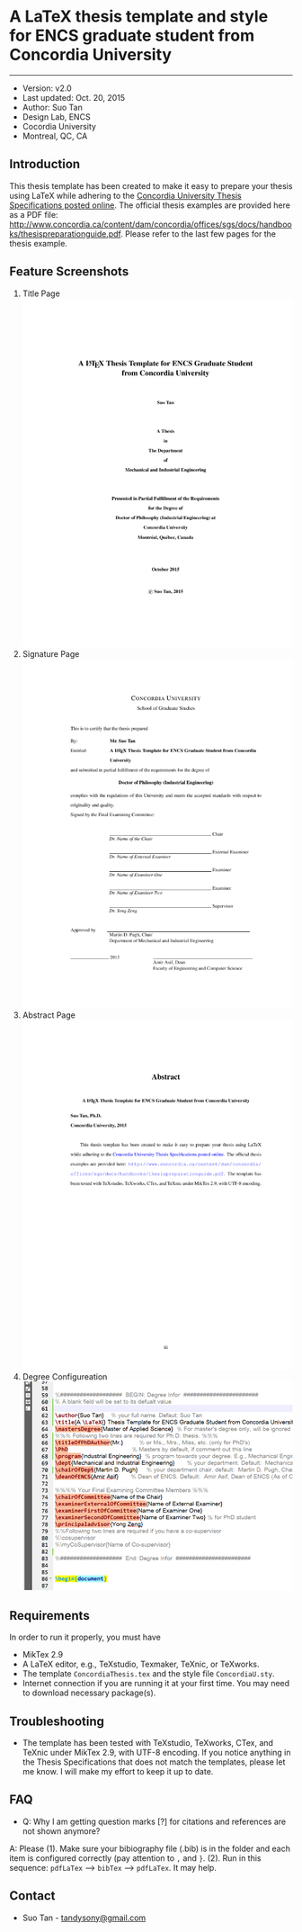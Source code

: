 # A LaTeX thesis template and style for ENCS graduate student from Concordia University
----------------------------------------------
* Version: v2.0
* Last updated:	Oct. 20, 2015
* Author: Suo Tan
* Design Lab, ENCS
* Cocordia University
* Montreal, QC, CA

## Introduction
 This thesis template has been created to make it easy to prepare your thesis using LaTeX while adhering to the [Concordia University Thesis Specifications posted online](https://www.concordia.ca/artsci/english/programs/graduate/english-ma/thesis-deadlines-formatting.html#format). The official thesis examples are provided here as a PDF file: http://www.concordia.ca/content/dam/concordia/offices/sgs/docs/handbooks/thesispreparationguide.pdf. Please refer to the last few pages for the thesis example.

## Feature Screenshots
1. Title Page ![Title Page](/figures/TitlePage.png)
2. Signature Page ![Signature Page](/figures/SignaturePage.png)
3. Abstract Page ![Abstract Page](/figures/PhDAbstract.png)
4. Degree Configureation ![Degree Configureation](/figures/DegreeInformation.png)

## Requirements
 In order to run it properly, you must have
  * MikTex 2.9
  * A LaTeX editor, e.g., TeXstudio, Texmaker, TeXnic, or TeXworks.
  * The template `ConcordiaThesis.tex` and the style file `ConcordiaU.sty`.
  * Internet connection if you are running it at your first time. You may need to download necessary package(s).

## Troubleshooting
  * The template has been tested with TeXstudio, TeXworks, CTex, and TeXnic under MikTex 2.9, with UTF-8 encoding. If you notice anything in the Thesis Specifications that does not match the templates, please let me know. I will make my effort to keep it up to date.           

## FAQ
 * Q: Why I am getting question marks [?] for citations and references are not shown anymore?  

 A: Please (1). Make sure your bibiography file (.bib) is in the folder and each item is configured correctly (pay attention to `,` and `}`. (2). Run in this sequence: `pdfLaTex` -->  `bibTex` --> `pdfLaTex`.  It may help.

## Contact
* Suo Tan - [tandysony@gmail.com](tandysony@gmail.com)
